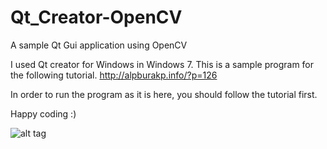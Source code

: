 Qt_Creator-OpenCV
=================

A sample Qt Gui application using OpenCV 

I used Qt creator for Windows in Windows 7.
This is a sample program for the following tutorial.
http://alpburakp.info/?p=126

In order to run the program as it is here, you should follow the tutorial first.

Happy coding :)

![alt tag](http://alpburakp.info/wp-content/uploads/2013/08/alpxproject2.png)
